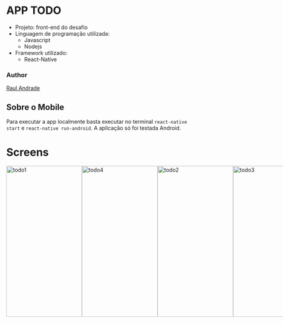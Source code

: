 # APP TODO

* Projeto: front-end do desafio 
* Linguagem de programação utilizada: 
  * Javascript
  * Nodejs
* Framework utilizado:
  * React-Native
  
 ### Author
[Raul Andrade](https://github.com/andraderaul)

## Sobre o Mobile
Para executar a app localmente basta executar no terminal `react-native start` e `react-native run-android`. A aplicação só foi testada Android.


# Screens

<div style="display:flex;"> 
<img src="https://github.com/andraderaul/desafio-react-native/blob/master/mobile/screens/todo1.png" alt="todo1"  width="200" height="400">
 <img src="https://github.com/andraderaul/desafio-react-native/blob/master/mobile/screens/todo4.png" alt="todo4"  width="200" height="400">
 <img src="https://github.com/andraderaul/desafio-react-native/blob/master/mobile/screens/todo2.png" alt="todo2"  width="200" height="400">
 <img src="https://github.com/andraderaul/desafio-react-native/blob/master/mobile/screens/todo3.png" alt="todo3"  width="200" height="400">
</div>
